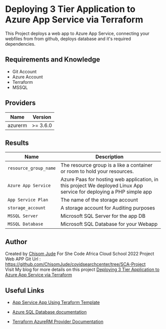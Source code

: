 # Deploying 3 Tier Application to Azure App Service via Terraform

This Project deploys a web app to Azure App Service, connecting your webfiles from from github, deploys database and it's required dependencies.

## Requirements and Knowledge
* Git Account
* Azure Account
* Terraform 
* MSSQL 

## Providers

| Name | Version |
|------|---------|
| azurerm | >= 3.6.0 |


## Results

Name | Description
---- | -----------
`resource_group_name` | The resource group is a like a container or room to hold your resources. 
`Azure App Service `| Azure Paas for hosting web application, in this project We deployed Linux App service for deploying a PHP simple app
`App Service Plan`|The name of the storage account
`storage_account`| A storage account for Auditing purposes
`MSSQL Server`| Microsoft SQL Server  for the app DB
`MSSQL Database`| Microsoft SQL Database for your Webapp


## Author

Created by [Chisom Jude](https://chisomjude.net) For She Code Africa Cloud School 2022 Project <br/>
Web APP Git Url : https://github.com/ChisomJude/covidsearchcenter/tree/SCA-Project <br/>
Visit My blog for more details on this project [Deploying 3 Tier Application to Azure App Service via Terraform](https://blog.chisomjude.net)



## Useful Links

* [App Service App Using Teraform Template](https://docs.microsoft.com/en-us/azure/app-service/provision-resource-terraform)

* [Azure SQL Database documentation](https://docs.microsoft.com/en-us/azure/sql-database/)

* [Terraform AzureRM Provider Documentation](https://www.terraform.io/docs/providers/azurerm/index.html)

